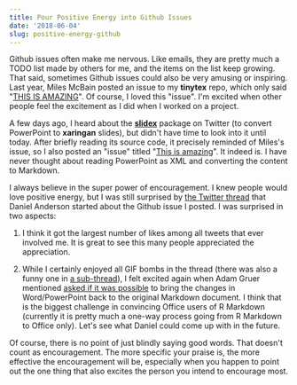 ```yaml
---
title: Pour Positive Energy into Github Issues
date: '2018-06-04'
slug: positive-energy-github
---
```


Github issues often make me nervous. Like emails, they are pretty much a TODO list made by others for me, and the items on the list keep growing. That said, sometimes Github issues could also be very amusing or inspiring. Last year, Miles McBain posted an issue to my **tinytex** repo, which only said "[THIS IS AMAZING](https://github.com/yihui/tinytex/issues/7)". Of course, I loved this "issue". I'm excited when other people feel the excitement as I did when I worked on a project.

A few days ago, I heard about the [**slidex**](https://github.com/datalorax/slidex) package on Twitter (to convert PowerPoint to **xaringan** slides), but didn't have time to look into it until today. After briefly reading its source code, it precisely reminded of Miles's issue, so I also posted an "issue" titled "[This is amazing](https://github.com/datalorax/slidex/issues/3)". It indeed is. I have never thought about reading PowerPoint as XML and converting the content to Markdown. 

I always believe in the super power of encouragement. I knew people would love positive energy, but I was still surprised by [the Twitter thread](https://twitter.com/datalorax_/status/1003867459999285248) that Daniel Anderson started about the Github issue I posted. I was surprised in two aspects:

1. I think it got the largest number of likes among all tweets that ever involved me. It is great to see this many people appreciated the appreciation.

1. While I certainly enjoyed all GIF bombs in the thread (there was also a funny one in [a sub-thread](https://twitter.com/pkqstr/status/1004242338057580549)), I felt excited again when Adam Gruer mentioned [asked if it was possible](https://twitter.com/AdamGruer/status/1003943957724737536) to bring the changes in Word/PowerPoint back to the original Markdown document. I think that is the biggest challenge in convincing Office users of R Markdown (currently it is pretty much a one-way process going from R Markdown to Office only). Let's see what Daniel could come up with in the future.

Of course, there is no point of just blindly saying good words. That doesn't count as encouragement. The more specific your praise is, the more effective the encouragement will be, especially when you happen to point out the one thing that also excites the person you intend to encourage most.
